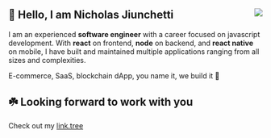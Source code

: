 ## 🚀 Hello, I am Nicholas Jiunchetti<img src="https://github-readme-stats.vercel.app/api/top-langs/?username=nickjiunchetti&langs_count=12&layout=compact&theme=dark" align="right">
  
I am an experienced **software engineer** with a career focused on javascript development. 
With **react** on frontend, **node** on backend, and **react native** on mobile, I have built and maintained multiple applications ranging from all sizes and complexities.

E-commerce, SaaS, blockchain dApp, you name it, we build it 🤟

## ☘️ Looking forward to work with you

Check out my [link.tree](https://linktr.ee/nicholas.pro)
